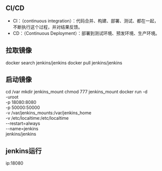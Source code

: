 ## CI/CD
   - CI：（continuous integration）：代码合并、构建、部署、测试、都在一起，不断执行这个过程，并对结果反馈。  
  - CD：（Continuous Deployment）：部署到测试环境、预发环境、生产环境。

## 拉取镜像
docker search jenkins/jenkins
docker pull jenkins/jenkins

## 启动镜像
cd /var
mkdir jenkins_mount
chmod 777 jenkins_mount
docker run -d \
 -uroot \
 -p 18080:8080 \
 -p 50000:50000 \
 -v /var/jenkins_mounts:/var/jenkins_home \
 -v /etc/localtime:/etc/localtime \
 --restart=always \
 --name=jenkins \
 jenkins/jenkins
 ## jenkins运行
 ip:18080

  
